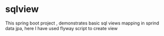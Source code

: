 # sqlview

This spring boot project , demonstrates basic sql views mapping in sprind data jpa, here I have used flyway script to create view
